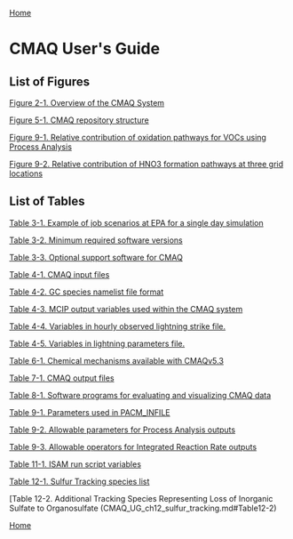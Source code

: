 <!-- BEGIN COMMENT -->

[Home](README.md)

<!-- END COMMENT -->

# CMAQ User's Guide

## List of Figures

[Figure 2-1. Overview of the CMAQ System](CMAQ_UG_ch02_program_structure.md#Figure2-1)

[Figure 5-1. CMAQ repository structure](CMAQ_UG_ch05_running_a_simulation.md#Figure5-1) 

[Figure 9-1. Relative contribution of oxidation pathways for VOCs using Process Analysis](CMAQ_UG_ch09_process_analysis.md#Figure9-1) 

[Figure 9-2. Relative contribution of HNO3 formation pathways at three grid locations](CMAQ_UG_ch09_process_analysis.md#Figure9-2) 

## List of Tables

[Table 3-1. Example of job scenarios at EPA for a single day simulation](CMAQ_UG_ch03_preparing_compute_environment.md#Table3-1)

[Table 3-2. Minimum required software versions](CMAQ_UG_ch03_preparing_compute_environment.md#Table3-2)

[Table 3-3. Optional support software for CMAQ](CMAQ_UG_ch03_preparing_compute_environment.md#Table3-3)

[Table 4-1. CMAQ input files](CMAQ_UG_ch04_model_inputs.md#Table4-1)  

[Table 4-2. GC species namelist file format](CMAQ_UG_ch04_model_inputs.md#Table4-2) 

[Table 4-3. MCIP output variables used within the CMAQ system](CMAQ_UG_ch04_model_inputs.md#Table4-3) 

[Table 4-4. Variables in hourly observed lightning strike file.](CMAQ_UG_ch04_model_inputs.md#Table4-4) 

[Table 4-5. Variables in lightning parameters file.](CMAQ_UG_ch04_model_inputs.md#Table4-5) 

[Table 6-1. Chemical mechanisms available with CMAQv5.3](CMAQ_UG_ch06_model_configuration_options.md#Table6-1)

[Table 7-1. CMAQ output files](CMAQ_UG_ch07_model_outputs.md#Table7-1)

[Table 8-1. Software programs for evaluating and visualizing CMAQ data](CMAQ_UG_ch08_analysis_tools.md#Table8-1)

[Table 9-1. Parameters used in PACM_INFILE](CMAQ_UG_ch09_process_analysis.md#Table9-1)

[Table 9-2. Allowable parameters for Process Analysis outputs](CMAQ_UG_ch09_process_analysis.md#Table9-2)

[Table 9-3. Allowable operators for Integrated Reaction Rate outputs](CMAQ_UG_ch09_process_analysis.md#Table9-3)

[Table 11-1. ISAM run script variables](CMAQ_UG_ch11_ISAM.md#Table11-1)

[Table 12-1. Sulfur Tracking species list](CMAQ_UG_ch12_sulfur_tracking.md#Table12-1)

[Table 12-2.  Additional Tracking Species Representing Loss of Inorganic Sulfate to Organosulfate (CMAQ_UG_ch12_sulfur_tracking.md#Table12-2)



<!-- BEGIN COMMENT -->

[Home](README.md)

<!-- END COMMENT -->
